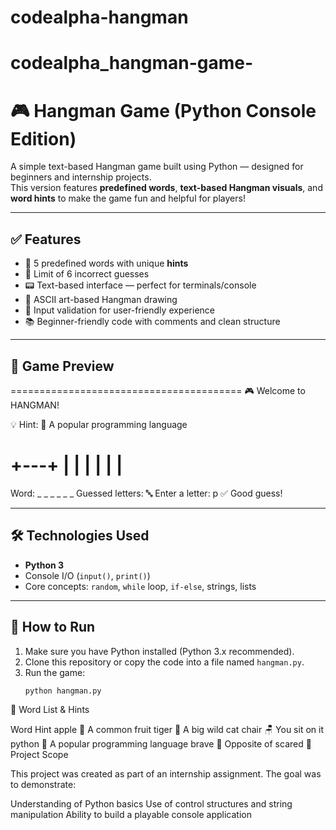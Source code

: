 # codealpha-hangman
# codealpha_hangman-game-

# 🎮 Hangman Game (Python Console Edition)

A simple text-based Hangman game built using Python — designed for beginners and internship projects.  
This version features **predefined words**, **text-based Hangman visuals**, and **word hints** to make the game fun and helpful for players!

---

## ✅ Features

- 🧠 5 predefined words with unique **hints**
- 🎯 Limit of 6 incorrect guesses
- 📟 Text-based interface — perfect for terminals/console
- 🎨 ASCII art-based Hangman drawing
- 🔁 Input validation for user-friendly experience
- 📚 Beginner-friendly code with comments and clean structure

---

## 📸 Game Preview

========================================
🎮 Welcome to HANGMAN!

💡 Hint: 🐍 A popular programming language

 +---+
 |   |
     |
     |
     |
     |
=========
Word: _ _ _ _ _ _
Guessed letters:
🔤 Enter a letter: p
✅ Good guess!


---

## 🛠 Technologies Used

- **Python 3**
- Console I/O (`input()`, `print()`)
- Core concepts: `random`, `while` loop, `if-else`, strings, lists

---

## 🚀 How to Run

1. Make sure you have Python installed (Python 3.x recommended).
2. Clone this repository or copy the code into a file named `hangman.py`.
3. Run the game:
   ```bash
   python hangman.py
🧠 Word List & Hints

Word	Hint
apple	🍎 A common fruit
tiger	🐅 A big wild cat
chair	🪑 You sit on it
python	🐍 A popular programming language
brave	🦁 Opposite of scared
📌 Project Scope

This project was created as part of an internship assignment. The goal was to demonstrate:

Understanding of Python basics
Use of control structures and string manipulation
Ability to build a playable console application
